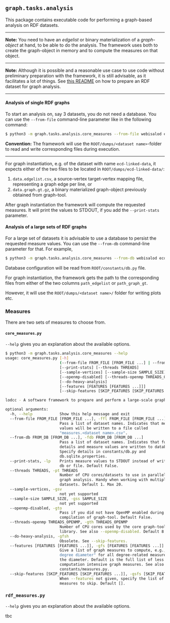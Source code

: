 ## `graph.tasks.analysis`

This package contains executable code for performing a graph-based analysis on RDF datasets. 

---

**Note:** You need to have an *edgelist* or binary materialization of a *graph-object* at hand, to be able to do the analysis. The framework uses both to create the graph-object in memory and to compute the measures on that object. 

---

**Note:** Although it is possible and a reasonable use case to use code without preliminary preparation with the framework, it is still advisable, as it facilitates a lot of things. See [this README](../README.md) on how to prepare an RDF dataset for graph analysis.

---

#### Analysis of single RDF graphs

To start an analysis on, say 3 datasets, you do not need a database. You can use the `--from-file` command-line parameter like in the following command: 

```sh
$ python3 -m graph.tasks.analysis.core_measures --from-file webisalod ecd-linked-data asn-us --features fill reciprocity
```

**Convention:** The framework will use the `ROOT/dumps/<dataset name>`-folder to read and write corresponding files during execution. 

---

For graph instantiation, e.g. of the dataset with name `ecd-linked-data`, it expects either of the two files to be located in `ROOT/dumps/ecd-linked-data/`: 

1. `data.edgelist.csv`, a source-vertex target-vertex mapping file, representing a graph edge per line, or
2. `data.graph.gt.gz`, a binary materialized graph-object previously obtained from graph-tool.

After graph instantiation the framework will compute the requested measures. It will print the values to STDOUT, if you add the `--print-stats` parameter.

#### Analysis of a large sets of RDF graphs

For a large set of datasets it is advisable to use a database to persist the requested measure values. You can use the `--from-db` command-line parameter for that. For example,

```sh
$ python3 -m graph.tasks.analysis.core_measures --from-db webisalod ecd-linked-data asn-us --features fill reciprocity
```

Database configuration will be read from `ROOT/constants/db.py` file.

For graph instantiation, the framework gets the path to the corresponding files from either of the two columns `path_edgelist` or `path_graph_gt`.

However, it will use the `ROOT/dumps/<dataset name>/` folder for writing plots etc.
 
### Measures

There are two sets of measures to choose from.

#### `core_measures.py`

`--help` gives you an explanation about the available options.

```sh
$ python3 -m graph.tasks.analysis.core_measures --help
usage: core_measures.py [-h]
                        (--from-file FROM_FILE [FROM_FILE ...] | --from-db FROM_DB [FROM_DB ...])
                        [--print-stats] [--threads THREADS]
                        [--sample-vertices] [--sample-size SAMPLE_SIZE]
                        [--openmp-disabled] [--threads-openmp THREADS_OPENMP]
                        [--do-heavy-analysis]
                        [--features [FEATURES [FEATURES ...]]]
                        [--skip-features [SKIP_FEATURES [SKIP_FEATURES ...]]]

lodcc - A software framework to prepare and perform a large-scale graph-based analysis on the graph topology of RDF datasets.

optional arguments:
  -h, --help            Show this help message and exit
  --from-file FROM_FILE [FROM_FILE ...], -ffl FROM_FILE [FROM_FILE ...]
                        Pass a list of dataset names. Indicates that measure
                        values will be written to a file called
                        "measures.<dataset name>.csv".
  --from-db FROM_DB [FROM_DB ...], -fdb FROM_DB [FROM_DB ...]
                        Pass a list of dataset names. Indicates that further
                        details and measure values are written to database.
                        Specify details in constants/db.py and
                        db.sqlite.properties.
  --print-stats, -lp    Prints measure values to STDOUT instead of writing to
                        db or file. Default False.
  --threads THREADS, -pt THREADS
                        Number of CPU cores/datasets to use in parallel for
                        graph analysis. Handy when working with multiple
                        datasets. Default 1. Max 20.
  --sample-vertices, -gsv
                        not yet supported
  --sample-size SAMPLE_SIZE, -gss SAMPLE_SIZE
                        not yet supported
  --openmp-disabled, -gto
                        Pass if you did not have OpenMP enabled during
                        compilation of graph-tool. Default False.
  --threads-openmp THREADS_OPENMP, -gth THREADS_OPENMP
                        Number of CPU cores used by the core graph-tool
                        library. See also --openmp-disabled. Default 8.
  --do-heavy-analysis, -gfsh
                        Obsolete. See --skip-features.
  --features [FEATURES [FEATURES ...]], -gfs [FEATURES [FEATURES ...]]
                        Give a list of graph measures to compute, e.g., "-gfs
                        degree diameter" for all degree-related measures and
                        the diameter. Default is the full list of less
                        computation intensive graph measures. See also
                        constants/measures.py.
  --skip-features [SKIP_FEATURES [SKIP_FEATURES ...]], -gsfs [SKIP_FEATURES [SKIP_FEATURES ...]]
                        When --features not given, specify the list of graph
                        measures to skip. Default [].
```

### `rdf_measures.py`

`--help` gives you an explanation about the available options.

tbc
